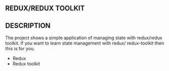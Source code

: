 ##  REDUX/REDUX TOOLKIT

## DESCRIPTION 
The project shows a simple application of managing state with redux/redux toolkit. If you want to learn state management with redux/ redux-toolkit then this is for you.

- Redux
- Redux toolkit